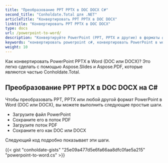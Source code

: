 ```yaml
---
title: "Преобразование PPT PPTX в DOC DOCX C#"
second_title: "Conholdate.Total для .NET"
articleTitle: "Конвертировать PPT PPTX в DOC DOCX"
linktitle: "Конвертировать PPT PPTX в DOC DOCX"
type: docs
url: /powerpoint-to-word/
description: "Конвертируйте PowerPoint (PPT, PPTX и другие) в форматы файлов Word (DOC DOCX) на C#."
keywords: "конвертировать powerpoint c#, конвертировать PowerPoint в word c#, конвертировать pptx в docx c#, конвертировать ppt в doc c#, .NET конвертировать ppt pptx, ppt в docx .net, pptx в docx asp .net, конвертер c# для ppt, конвертер c# для pptx , pptx в word c#, слайды на страницы docx"
weight: 10
---
```


Как конвертировать PowerPoint PPTX в Word (DOC или DOCX)? Это легко сделать с помощью Aspose.Slides и Aspose.PDF, которые являются частью Conholdate.Total.

## **Преобразование PPT PPTX в DOC DOCX на C#**
Чтобы преобразовать PPT, PPTX или любой другой формат PowerPoint в Word (DOC или DOCX), вы можете выполнить следующие простые шаги.

- Загрузите файл PowerPoint
- Сохраните его в поток PDF
- Загрузите поток PDF
- Сохраните его как DOC или DOCX

Следующий код подробно показывает эти шаги.

{{< gist "conholdate-gists" "25e09a477d5e6fa66aa8dfc0fae5a215" "powerpoint-to-word.cs" >}}
